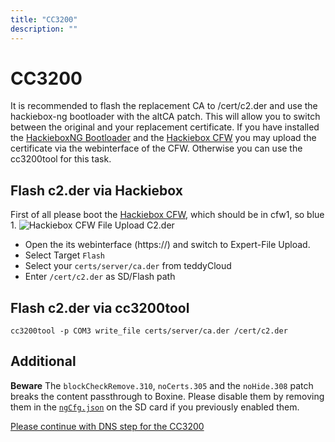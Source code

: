 ```yaml
---
title: "CC3200"
description: ""
---
```


# CC3200
It is recommended to flash the replacement CA to /cert/c2.der and use the hackiebox-ng bootloader with the altCA patch. This will allow you to switch between the original and your replacement certificate. If you have installed the [HackieboxNG Bootloader](/docs/custom-firmware/cc3200/hackieboxng-bl/) and the [Hackiebox CFW](/docs/custom-firmware/cc3200/hackiebox-cfw) you may upload the certificate via the webinterface of the CFW. Otherwise you can use the cc3200tool for this task.

## Flash c2.der via Hackiebox
First of all please boot the [Hackiebox CFW](/docs/custom-firmware/cc3200/hackiebox-cfw), which should be in cfw1, so blue 1.
![Hackiebox CFW File Upload C2.der](HackieboxCfwFileUploadC2.png)
* Open the its webinterface (https://<box-ip>) and switch to Expert-File Upload.
* Select Target `Flash`
* Select your `certs/server/ca.der` from teddyCloud
* Enter `/cert/c2.der` as SD/Flash path

## Flash c2.der via cc3200tool
```
cc3200tool -p COM3 write_file certs/server/ca.der /cert/c2.der
```

## Additional
**Beware** The ```blockCheckRemove.310```, ```noCerts.305``` and the ```noHide.308``` patch breaks the content passthrough to Boxine. Please disable them by removing them in the [```ngCfg.json```](/docs/custom-firmware/cc3200/hackieboxng-bl/bootloader/#configuration) on the SD card if you previously enabled them. 

[Please continue with DNS step for the CC3200](../../dns/cc3200)
